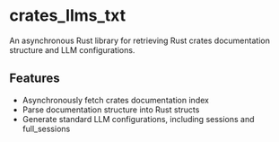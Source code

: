 # crates_llms_txt

An asynchronous Rust library for retrieving Rust crates documentation structure and LLM configurations.

## Features

- Asynchronously fetch crates documentation index
- Parse documentation structure into Rust structs
- Generate standard LLM configurations, including sessions and full_sessions
